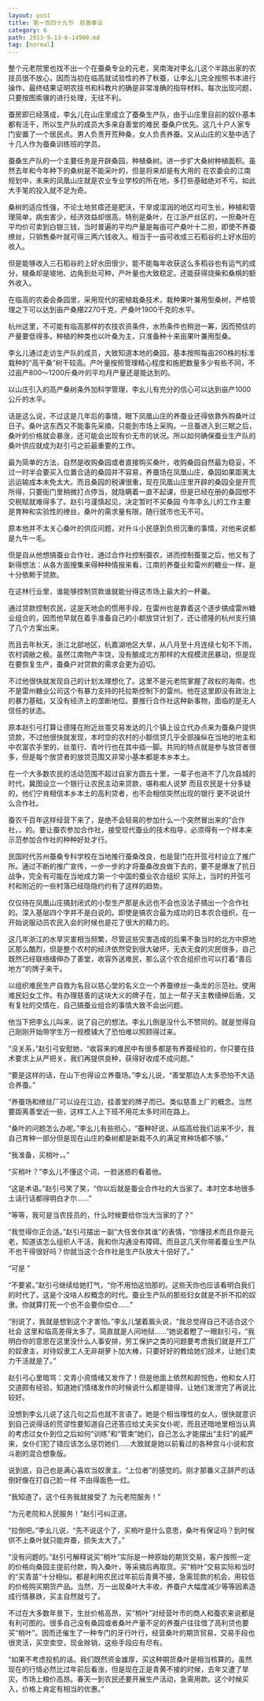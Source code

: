 ```yaml
---
layout: post
title: 第一百四十九节　慈善事业
category: 6
path: 2013-9-13-6-14900.md
tag: [normal]
---
```


整个元老院里也找不出一个在蚕桑专业的元老，吴南海对李幺儿这个半路出家的农技员很不放心，因而当初在临高就试验性的养了秋蚕，让李幺儿完全按照书本进行操作，最终结果证明农技书和科教片的确是非常准确的指导材料。每次出现问题，只要按图索骥的进行处理，无往不利。

蚕房即已经落成，李幺儿在山庄里成立了蚕桑生产队，由于山庄里目前的奴仆基本都有活干，所以生产队的成员大多来自善堂的难民 蚕桑户优先。这几十户人家专门安置了一个居民点。男人负责开荒种桑，女人负责养蚕。又从山庄的义塾中选了十几人作为蚕桑训练班的学员。

蚕桑生产队的一个主要任务是开辟桑园，种植桑树。进一步扩大桑树种植面积。虽然去年和今年种下的桑树是不能采叶的，但是将来却是有大用的 在农委会的江南规划中，未来的凤凰山庄就是农业专业学校的所在地，多打些基础绝对不亏。如此大手笔的投入就不足为奇。

桑树的适应性强，不论土地贫瘩还是肥沃，干旱或湿润的地区均可生长，种植和管理简单，病虫害少，经济效益却很高，特别是桑叶，在江浙产丝区的，一担桑叶在平均价可卖到白银三钱，当时普遍的平均产量是每亩可产桑叶十二担，即使不养蚕缭丝，只销售桑叶就可得三两六钱收入。相当于一亩可收成三石稻谷的上好水田的收入。

但是能够收入三石稻谷的上好水田很少，能不能每年收获这么多稻谷也有运气的成分，植桑却是坡地、边角到处可种，产叶量也大致稳定。还能获得烧柴和桑棋的额外收入。

在临高的农委会桑园里，采用现代的密植栽桑技术，栽种果叶兼用型桑树，严格管理之下可以达到亩产桑椹2270千克，产桑叶1900千克的水平。

杭州这里，不可能有临高那样的农技农资条件，水热条件也稍逊一筹，因而预估的产量要低得多。种植的种类也以叶桑为主，只准备种十来亩果叶兼用型桑。

李幺儿通过走访生产队的成员，大致知道本地的桑园，基本按照每亩260株的标准栽种的“高干桑”树干较高。产叶量按照管理精心程度和施肥数量多少有些不同，不过亩产800～1200斤桑叶的平均月产量还是能达到的。

以山庄引入的高产桑树条外加科学管理，李幺儿有充分的信心可以达到亩产1000公斤的水平。

话是这么说，不过这是几年后的事情，眼下凤凰山庄的养蚕业还得依靠外购桑叶过日子。桑叶这东西又不能事先采摘，只能到市场上采购。一旦蚕进入到三眠之后，桑叶的价格就会暴涨，还可能会出现有价无市的状况。所以如何确保蚕业生产队的桑叶供应就成为赵引弓之前最重要的工作。

最为简单的方法，自然是收购桑园或者直接购买桑叶，收购桑园自然最为稳妥，不过一时半会要买入位置合适的桑园并不容易，养蚕场在凤凰山庄，桑园如果距离太远运输成本未免太大。而且桑园的税课很重，现在凤凰山庄里开辟的桑园全是开荒所得，只要衙门里稍微打点停当，就隐瞒着一直不起课，但是已经在册的桑园想不交税赋就难得多了。赵引弓谨慎起见，决定暂时不买桑园 今年李幺儿的工作主要是育种和实验性的缭丝，桑叶的需求量有限，随行就市也无不可。

原本他并不太关心桑叶的供应问题，对升斗小民感到负担沉重的事情，对他来说都是九牛一毛。

但是自从他想搞蚕业合作社，通过合作社控制蚕农，进而控制蚕茧之后，他又有了新得想法：从各方面搜集来得种种情报来看，江南的养蚕业和雷州的糖业一样，是十分依赖于贷款。

在这林行业里，谁能够控制贷款谁就能分得这市场上最大的一杯羹。

通过贷款控制农民，这是天地会的惯用手段，在雷州也是靠着这个逐步搞成雷州糖业组合的，因而他早就在着手准备自己的小额放贷计划了，还让德隆的杭州支行搞了几个方案出来。

而且去年秋天，浙江北部地区，杭嘉湖地区大旱，从八月至十月连续七旬不下雨，农村调敝之极。虽然江南物产丰饶，没有酿成北方那样的大规模流民暴动，但是现在要恢复生产，蚕桑户对贷款的需求会更为迫切。

不过他很快就发现自己的计划太理想化了。这里不是元老院掌握了政权的海南，也不是雷州糖业公司这个有暴力支持的托拉斯控制下的雷州。他在这里即没有政治上的暴力基础，又没有经济上的垄断地位。要推行合作社这种新事物，面临的是无人信任的状态。

原本赵引弓打算让德隆在附近丝茧交易发达的几个镇上设立代办点来为蚕桑户提供贷款，不过他很快就发现，本时空的农村的小额信贷几乎全部操纵在当地的地主和中农富农手里的，丝茧行、青叶行也在其中插一脚。共同的特点就是参与放贷者很多，但是每个放贷者的放贷范围又非常小基本都是本乡本土。

在一个大多数农民的活动范围不超过自家方圆五十里，一辈子也进不了几次县城的时代，冀图设立一个银行让农民主动来贷款，堪称痴人说梦 而且农民是十分多疑的，他们宁肯相信本乡本土的高利贷者，也不会相信突然出现的银行 更不说说什么合作社。

蚕农千百年这样经营下来了，是绝不会轻易的参加什么一个突然冒出来的“合作社，，的。要让蚕农参加合作社，接受现代蚕业的技术指导，必须得有一个样本来示范参加合作社的种种好处才行。

民国时代苏州蚕桑专科学校在当地推行蚕桑改良，也是营门在开弦弓村设立了推广所。通过不断的推广宣传，一步一步的才将蚕桑改良做下去的，要不是爆发了抗日战争，完全有可能在当地成力第一个中国的蚕业农合组织 实际上，当时的开弦弓村和附近的一些村落已经隐隐约约有了这样的趋势。

仅仅待在凤凰山庄搞封闭式的小型生产那是永远也不会也没法子搞出一个合作社的。深入基层四个字并不是白说的。即使是搞农合最为成功的日本农合组织，在一开始说服动员农民入会的时候也是花了很大的精力的。

这几年浙江的水旱灾害相当频繁，尽管这些灾害造成的后果不象当时的北方中原地区那么酷烈，但是整个农村的经济依然受到很大破坏，无衣无食的灾民很多，自己既然已经联络缙伸办了善堂，收容外送难民，那么这个农合组织也可以打着“善后地方”的牌子来干。

以组织难民生产自救为名目以慈心堂的名义立一个养蚕缭丝一条龙的示范社。使用难民妇女工作。有办理慈善的这块大义的牌子在，加上一帮子天主教缙绅后盾，又有复社的交情在，自己搞蚕业组合的事情大致不会出问题。

他当下把李幺儿叫来，说了自己的想法。李幺儿倒是没什么不赞同的。就是觉得自己刚刚开始带学生万一规模铺大了恐怕难以照顾得过来。

“没关系，”赵引弓安慰她，“收容来的难民中有很多都是有养蚕经验的，你只要在技术要求上从严把关，我们再提供良种，获得好收成不成问题。”

“要是这样的话，在山下也得设立养蚕场。”李幺儿说，“善堂那边人太多恐怕不大适合养蚕。”

“养蚕场和缭丝厂可以设在江边，挂善堂的牌子而已。类似慈善上厂的概念。当然要距离善堂近一些，这样工人上下班不用花太多时间在路上。

“桑叶的问题怎么办呢。”李幺儿有些担心，“蚕种好说，从临高给我们运来不少，我自己育种一部分但是现在山庄的桑树都是新栽不久的满足育种场都不够。”

“我准备，买梢叶，。”

“买梢叶？”李幺儿不懂这个词，一脸迷惑的看着他。

“这是术语。”赵引弓笑了笑，“你以后就是蚕业合作社的大当家了。本时空本地很多土话行话都得明白才尔……”

“等等，我可是当农技员的，什么时候要给你当大当家的了？”

“我觉得你正合适。”赵引弓摆出一副“大任舍你其谁”的表情，“你懂技术而且你是元老，知道该怎么组织人干活，我和你沟通没有障碍。而且这几天你带着蚕业生产队不也干得很好吗？你就当这个合作社是生产队放大十倍好了。”

“可是 ”

“不要紧。”赵引弓继续给她打气，“你不用怕这怕那的。这些天你也应该看明白我们的时代了，这是个没啥人权概念的时代。蚕业生产队的那些妇女就是不折不扣的奴隶。你就算打死一个也不会要你偿仓……”

“别说了，我就是想到这个才害怕。”李幺儿皱着眉头说，“我总觉得自己不适合这个社会 这里和临高差得太多了。简直就是人间地狱……”她说着瞪了一眼赵引弓，“我明白你的意思在这里没什么人事安排，劳工保护之类的问题要考虑我们就是开工厂的奴隶主，对待奴隶工人无非胡萝卜加大棒，只要好好的教给她们技术，让她们卖力干活就是了。”

赵引弓心里暗骂：文青小资情绪又发作了！但是他面上依然和颜悦色，他和女人打交道颇有经验，知道她们情绪发作的时候说什么都是错得，让她们发泄完了再说比较好。

没想到李幺儿说了这几句之后也就不言语了。她是个相当理性的女人，很快就意识到自己说得话的荒谬性要知道自己还答应给丈夫买女仆呢，而且还暗地里相当认真的考虑过女仆到位之后如何“训练”和“管束”她们，自己怎么才能摆出“主妇”的威严来，女仆们犯了错应该怎么惩罚她们……大致就是她以前看过的各种宫斗小说和宫斗剧的混合想象版。

说到底，自己也是满心喜欢当奴隶主，“上位者”的感觉的。刚才那番义正辞严的话倒好像在打自己脸一样 不由得面色一红。

“我知道了。这个任务我就接受了 为元老院服务！”

“为元老院和人民服务！”赵引弓纠正道。

“拉倒吧。”李幺儿说，“先不说这个了，买梢叶是什么意思，桑叶有保证吗？到时候供不上桑叶就只能弃蚕，损失太大了。”

“没有问题的。”赵引弓解释说买“梢叶”实际是一种原始的期货交易，客户按照一定的价格向桑园主提前付款，购入桑叶，等采摘后再取货。买“梢叶”交易实际和当时的“买青苗”十分相似。都是利用农民过年前后青黄不接，急需现款的机会，用较低的价格购买期货产品。当然，万一出现桑叶大丰收，养蚕户大幅度减少等等因素造成行情暴跌，买主自然就亏了。

不过在大多数年景下，生丝价格高昂，买“梢叶”对经营叶市的商人和蚕农来说都是有利可图的。很多自己没有桑园或者桑叶产量不足的养蚕户往往借了高利贷也要买“梢叶”。因而还催生了一种专门的牙行叶行，经营桑叶的期货贸易，交易手段也很灵活，买空卖空，现金赊销，这些手段应有尽有。

“如果不考虑投机的话。我们既然资金雄厚，买这种期货桑叶是相当核算的。虽然现在的行情必然比过年前后看涨，但是现在正是青黄不接的时候，去年又遭了旱灾，市场上粮价高昂。春天一到农民还要开展生产活动，急需用款。这个时候买入，价格上肯定有相当的优惠。”
